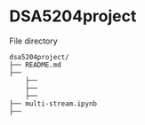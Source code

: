 # DSA5204project


File directory
```
dsa5204project/
├── README.md
├── 
    ├── 
    ├── 
    ├── 
├── multi-stream.ipynb
├── 
```
